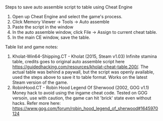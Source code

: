 Steps to save auto assemble script to table using Cheat Engine

1. Open up Cheat Engine and select the game's process. 
2. Click Memory Viewer -> Tools -> Auto assemble
3. Paste the script in the window
4. In the auto assemble window, click File -> Assign to current cheat table. 
5. In the main CE window, save the table. 

Table list and game notes:
1. Kholat-Win64-Shipping.CT - Kholat (2015, Steam v1.03) Infinite stamina table, credits goes to original auto assemble script here 
https://guidedhacking.com/resources/kholat-cheat-table.200/. The actual table was behind a paywall, but the script was openly available, used the steps above to save it to table format. 
Works on the latest Steam version of the game. 
2. RobinHood.CT - Robin Hood Legend Of Sherwood (2002, GOG v1.1) Money hack to avoid using the ingame cheat code. Tested on GOG versoin, use with caution, the game can hit 'brick' state even without hacks. Refer more here: https://www.gog.com/forum/robin_hood_legend_of_sherwood#1645970124

